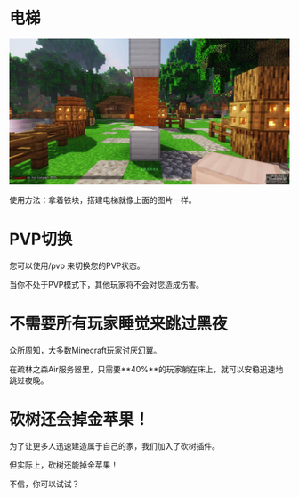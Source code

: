 # 电梯
![Logo-rectangle](../plugins/lift.jpg)  

使用方法：拿着铁块，搭建电梯就像上面的图片一样。

# PVP切换

您可以使用/pvp 来切换您的PVP状态。

当你不处于PVP模式下，其他玩家将不会对您造成伤害。

# 不需要所有玩家睡觉来跳过黑夜

众所周知，大多数Minecraft玩家讨厌幻翼。

在疏林之森Air服务器里，只需要**40%**的玩家躺在床上，就可以安稳迅速地跳过夜晚。

# 砍树还会掉金苹果！

为了让更多人迅速建造属于自己的家，我们加入了砍树插件。

但实际上，砍树还能掉金苹果！

不信，你可以试试？